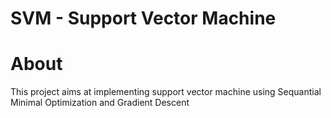 # SVM - Support Vector Machine

About
====================
This project aims at implementing support vector machine using Sequantial Minimal Optimization and Gradient Descent